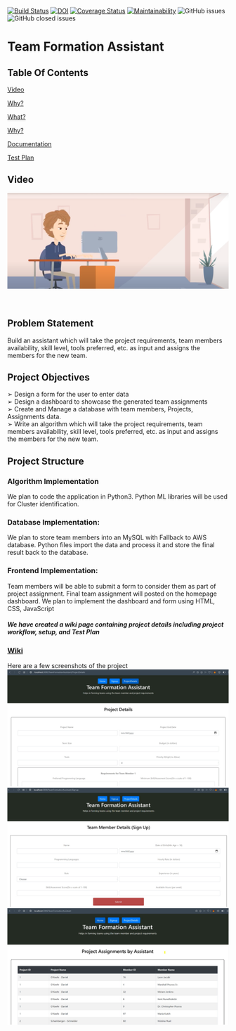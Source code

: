 [![Build Status](https://travis-ci.com/TripSage/TeamFormationAssistant.svg?branch=master)](https://travis-ci.com/TripSage/TeamFormationAssistant)
[![DOI](https://zenodo.org/badge/DOI/10.5281/zenodo.4135147.svg)](https://doi.org/10.5281/zenodo.4135147)
[![Coverage Status](https://coveralls.io/repos/github/TripSage/TeamFormationAssistant/badge.svg)](https://coveralls.io/github/TripSage/TeamFormationAssistant)
[![Maintainability](https://api.codeclimate.com/v1/badges/12e167617376b4d23a0a/maintainability)](https://codeclimate.com/github/TripSage/TeamFormationAssistant/maintainability)
![GitHub issues](https://img.shields.io/github/issues-raw/TripSage/TeamFormationAssistant)
![GitHub closed issues](https://img.shields.io/github/issues-closed-raw/TripSage/TeamFormationAssistant)
# Team Formation Assistant

## Table Of Contents
[Video](#Video)

[Why?](#Problem-Statement)

[What?](#Project-Objectives)

[Why?](#Project-Structure)

[Documentation](https://github.com/TripSage/TeamFormationAssistant/wiki)

[Test Plan](https://github.com/TripSage/TeamFormationAssistant/wiki/Test-Plan)

## Video
[<img src = "https://github.com/TripSage/TeamFormationAssistant/blob/master/Assets/Video.png">](https://youtu.be/jtYDAEjDmlM)
</br>
</br>
</br>
## Problem Statement              
Build an assistant which will take the project requirements, team members
availability, skill level, tools preferred, etc. as input and assigns the members for
the new team.
<br/>
## Project Objectives
➢ Design a form for the user to enter data<br/>
➢ Design a dashboard to showcase the generated team assignments<br/>
➢ Create and Manage a database with team members, Projects, Assignments
data.<br/>
➢ Write an algorithm which will take the project requirements, team
members availability, skill level, tools preferred, etc. as input and assigns
the members for the new team.<br/>

## Project Structure
### Algorithm Implementation
We plan to code the application in Python3. Python ML libraries will be used for
Cluster identification.<br/>
### Database Implementation:
We plan to store team members into an MySQL with Fallback to AWS database. Python files import the
data and process it and store the final result back to the database.<br/>
### Frontend Implementation:
Team members will be able to submit a form to consider them as part of project
assignment. Final team assignment will posted on the homepage dashboard. We plan to
implement the dashboard and form using HTML, CSS, JavaScript

##### We have created a wiki page containing project details including project workflow, setup, and Test Plan 
### [Wiki](https://github.com/TripSage/TeamFormationAssistant/wiki)

Here are a few screenshots of the project<br>
![](https://github.com/TripSage/TeamFormationAssistant/blob/master/Assets/ss1.jpeg)<br>
![](https://github.com/TripSage/TeamFormationAssistant/blob/master/Assets/ss2.jpeg)<br>
![](https://github.com/TripSage/TeamFormationAssistant/blob/master/Assets/ss3.jpeg)


